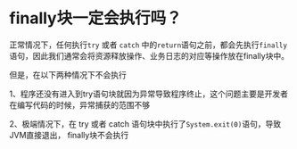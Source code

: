 # finally块一定会执行吗？

正常情况下，任何执行`try` 或者 `catch` 中的`return`语句之前，都会先执行`finally`语句，因此我们通常会将资源释放操作、业务日志的对应等操作放在finally块中。

但是，在以下两种情况下不会执行

1、程序还没有进入到try语句块就因为异常导致程序终止，这个问题主要是开发者在编写代码的时候，异常捕获的范围不够

2、极端情况下，在 try 或者 catch 语句块中执行了`System.exit(0)`语句，导致JVM直接退出， finally块不会执行
